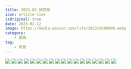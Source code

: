 ```yaml
---
title: 2023.02-神农架
icon: article-line
isOriginal: true
date: 2023-02-12
image: https://media.wozsun.com/life/2023/0208000.webp
category:
    - 旅游
tag:
    - 风景
---
```

<div class="image-preview">
    <img src="https://media.wozsun.com/life/2023/0208001.webp"/>
    <img src="https://media.wozsun.com/life/2023/0208002.webp"/>
    <img src="https://media.wozsun.com/life/2023/0208003.webp"/>
    <img src="https://media.wozsun.com/life/2023/0208004.webp"/>
    <img src="https://media.wozsun.com/life/2023/0208005.webp"/>
    <img src="https://media.wozsun.com/life/2023/0208006.webp"/>
    <img src="https://media.wozsun.com/life/2023/0208007.webp"/>
    <img src="https://media.wozsun.com/life/2023/0208008.webp"/>
    <img src="https://media.wozsun.com/life/2023/0208009.webp"/>
    <img src="https://media.wozsun.com/life/2023/0208010.webp"/>
    <img src="https://media.wozsun.com/life/2023/0208011.webp"/>
    <img src="https://media.wozsun.com/life/2023/0208012.webp"/>
    <img src="https://media.wozsun.com/life/2023/0208013.webp"/>
    <img src="https://media.wozsun.com/life/2023/0208014.webp"/>
    <img src="https://media.wozsun.com/life/2023/0208015.webp"/>
    <img src="https://media.wozsun.com/life/2023/0208016.webp"/>
    <img src="https://media.wozsun.com/life/2023/0208017.webp"/>
    <img src="https://media.wozsun.com/life/2023/0208018.webp"/>
</div>
